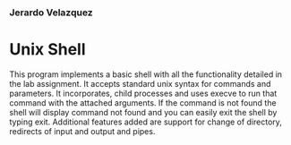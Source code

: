 ### Jerardo Velazquez


# Unix Shell

This program implements a basic shell with all the functionality detailed in the lab assignment. It accepts standard unix syntax for commands and parameters. It incorporates, child processes and uses execve to run that command with the attached arguments. If the command is not found the shell will display command not found and you can easily exit the shell by typing exit. Additional features added are support for change of directory, redirects of input and output and pipes. 
